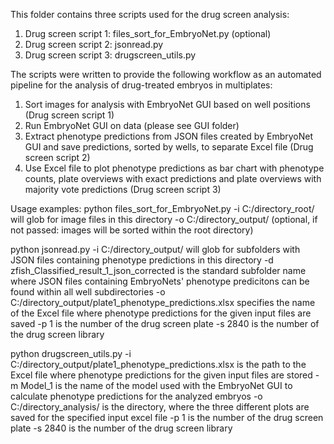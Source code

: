 This folder contains three scripts used for the drug screen analysis:

1. Drug screen script 1: files_sort_for_EmbryoNet.py (optional)
2. Drug screen script 2: jsonread.py
2. Drug screen script 3: drugscreen_utils.py

The scripts were written to provide the following workflow as an automated pipeline for the analysis of drug-treated embryos in multiplates:
1. Sort images for analysis with EmbryoNet GUI based on well positions (Drug screen script 1)
2. Run EmbryoNet GUI on data (please see GUI folder)
3. Extract phenotype predictions from JSON files created by EmbryoNet GUI and save predictions, sorted by wells, to separate Excel file (Drug screen script 2)
4. Use Excel file to plot phenotype predictions as bar chart with phenotype counts, plate overviews with exact predictions and plate overviews with majority vote predictions (Drug screen script 3)

Usage examples:
python files_sort_for_EmbryoNet.py
-i C:/directory_root/ will glob for image files in this directory
-o C:/directory_output/ (optional, if not passed: images will be sorted within the root directory)

python jsonread.py
-i C:/directory_output/ will glob for subfolders with JSON files containing phenotype predictions in this directory
-d zfish_Classified_result_1_json_corrected is the standard subfolder name where JSON files containing EmbryoNets' phenotype predicitons can be found within all well subdirectories
-o C:/directory_output/plate1_phenotype_predictions.xlsx specifies the name of the Excel file where phenotype predictions for the given input files are saved
-p 1 is the number of the drug screen plate
-s 2840 is the number of the drug screen library

python drugscreen_utils.py
-i C:/directory_output/plate1_phenotype_predictions.xlsx is the path to the Excel file where phenotype predictions for the given input files are stored
-m Model_1 is the name of the model used with the EmbryoNet GUI to calculate phenotype predictions for the analyzed embryos
-o C:/directory_analysis/ is the directory, where the three different plots are saved for the specified input excel file
-p 1 is the number of the drug screen plate
-s 2840 is the number of the drug screen library